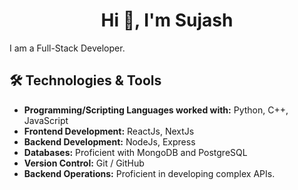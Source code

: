 <h1 align="center">Hi 👋, I'm Sujash</h1>

I am a Full-Stack Developer.

## 🛠️ Technologies & Tools

- **Programming/Scripting Languages worked with:** Python, C++, JavaScript
- **Frontend Development:** ReactJs, NextJs
- **Backend Development:** NodeJs, Express
- **Databases:** Proficient with MongoDB and PostgreSQL
- **Version Control:** Git / GitHub 
- **Backend Operations:** Proficient in developing complex APIs.
  
